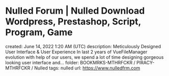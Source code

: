 # Nulled Forum | Nulled Download Wordpress, Prestashop, Script, Program, Game

created: June 14, 2022 1:20 AM (UTC)
description: Meticulously Designed User Interface & User Experience In last 2 years of VueFileManager evolution with help of our users, we spend a lot of time designing gorgeous looking user interface and...
folder: BOOKMRKS-MTHRFCKR / PIRACY-MTHRFCKR / Nulled
tags: nulled
url: https://www.nulledfrm.com